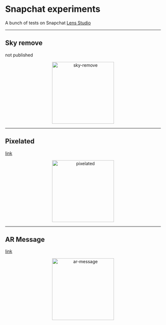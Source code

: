 # Snapchat experiments

A bunch of tests on Snapchat [Lens Studio](https://lensstudio.snapchat.com/)

---

## Sky remove
not published

<p align="center">
  <a href="https://github.com/robin-dela/snapchat-lenses/blob/master/previews/sky-remove.gif">
    <img alt="sky-remove" src="https://github.com/robin-dela/snapchat-lenses/blob/master/previews/sky-remove.gif?raw=true" width="200">
  </a>
</p>

---

## Pixelated
[link](https://www.snapchat.com/unlock/?type=SNAPCODE&uuid=7a5800fc714945079033137e6c2c1ec2&metadata=01)

<p align="center">
  <a href="https://github.com/robin-dela/snapchat-lenses/blob/master/previews/pixelated.gif">
    <img alt="pixelated" src="https://github.com/robin-dela/snapchat-lenses/blob/master/previews/pixelated.gif?raw=true" width="200">
  </a>
</p>

---

## AR Message
[link](https://www.snapchat.com/unlock/?type=SNAPCODE&uuid=947482f0aa1a4160b6a627e869dc37d7&metadata=01)

<p align="center">
  <a href="https://github.com/robin-dela/snapchat-lenses/blob/master/previews/ar-message.gif">
    <img alt="ar-message" src="https://github.com/robin-dela/snapchat-lenses/blob/master/previews/ar-message.gif?raw=true" width="200">
  </a>
</p>
